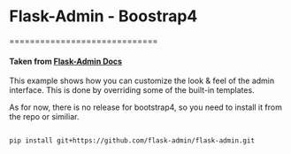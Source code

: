 # Flask-Admin - Boostrap4
=============================

#### Taken from [Flask-Admin Docs](#https://github.com/flask-admin/flask-admin/tree/master/examples/bootstrap4)


This example shows how you can customize the look & feel of the admin interface. This is done by overriding some of the built-in templates.




As for now, there is no release for bootstrap4, so you need to install it from the repo or similiar. 

```

pip install git+https://github.com/flask-admin/flask-admin.git

```